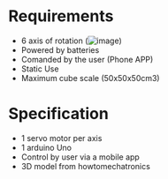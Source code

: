 # Requirements

- 6 axis of rotation (![image](https://github.com/Jessica-MK/RobotArm/assets/139931839/c044d357-c594-4072-bd80-70f335c84fab))
- Powered by batteries
- Comanded by the user (Phone APP)
- Static Use
- Maximum cube scale (50x50x50cm3)

# Specification

- 1 servo motor per axis
- 1 arduino Uno
- Control by user via a mobile app
- 3D model from howtomechatronics

